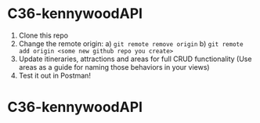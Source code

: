 # C36-kennywoodAPI

1. Clone this repo
1. Change the remote origin:
   a) `git remote remove origin`
   b) `git remote add origin <some new github repo you create>`
1. Update itineraries, attractions and areas for full CRUD functionality 
   (Use areas as a guide for naming those behaviors in your views)
1. Test it out in Postman!
# C36-kennywoodAPI
